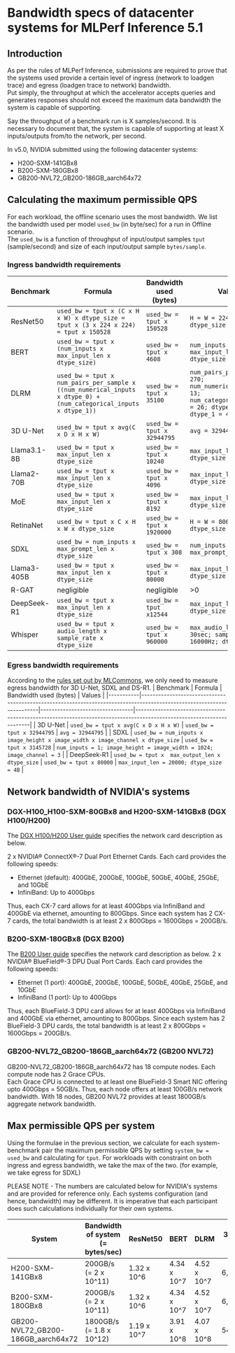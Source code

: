 # Bandwidth specs of datacenter systems for MLPerf Inference 5.1

## Introduction
As per the rules of MLPerf Inference, submissions are required to prove that the systems used provide a certain level of ingress (network to loadgen trace) and egress (loadgen trace to network) bandwidth.  
Put simply, the throughput at which the accelerator accepts queries and generates responses should not exceed the maximum data bandwidth the system is capable of supporting.

Say the throughput of a benchmark run is X samples/second. It is necessary to document that, the system is capable of supporting at least X inputs/outputs from/to the network, per second.

In v5.0, NVIDIA submitted using the following datacenter systems:
- H200-SXM-141GBx8
- B200-SXM-180GBx8
- GB200-NVL72_GB200-186GB_aarch64x72

## Calculating the maximum permissible QPS
For each workload, the offline scenario uses the most bandwidth. We list the bandwidth used per model `used_bw` (in byte/sec) for a run in Offline scenario.  
The `used_bw` is a function of throughput of input/output samples `tput` (sample/second) and size of each input/output sample `bytes/sample`.

### Ingress bandwidth requirements

| Benchmark                | Formula                                                                                                               | Bandwidth used   (bytes)        | Values                                                                                                               |
|--------------------------|-----------------------------------------------------------------------------------------------------------------------|---------------------------------|----------------------------------------------------------------------------------------------------------------------|
| ResNet50                 | ```used_bw = tput x (C x H x W) x dtype_size = tput x (3 x 224 x 224) = tput x 150528```                              | ```used_bw = tput x 150528```   | ```H = W = 224; C =3; dtype_size = 1byte```                                                                          |
| BERT                     | ```used_bw = tput x (num_inputs x max_input_len x dtype_size)```                                                      | ```used_bw = tput x 4608```     | ```num_inputs = 3; max_input_len = 384; dtype_size = 4bytes```                                                       |
| DLRM                     | ```used_bw = tput x num_pairs_per_sample x ((num_numerical_inputs x dtype_0) + (num_categorical_inputs x dtype_1))``` | ```used_bw = tput x 35100```    | ```num_pairs_per_sample = 270; num_numerical_inputs = 13; num_categorical_inputs = 26; dtype_0 = 2B; dtype_1 = 4B``` |
| 3D U-Net                 | ```used_bw = tput x avg(C x D x H x W)```                                                                             | ```used_bw = tput x 32944795``` | ```avg = 32944795```                                                                                                 |
| Llama3.1-8B              | ```used_bw = tput x max_input_len x dtype_size```                                                                     | ```used_bw = tput x 10240```     | ```max_input_len = 2560; dtype_size = 4B```                                                                         |
| Llama2-70B               | ```used_bw = tput x  max_input_len x dtype_size```                                                                    | ```used_bw = tput x 4096```     | ```max_input_len = 1024; dtype_size = 4B```                                                                          |
| MoE                      | ```used_bw = tput x  max_input_len x dtype_size```                                                                    | ```used_bw = tput x 8192```     | ```max_input_len = 2048; dtype_size = 4B```                                                                          |
| RetinaNet                | ```used_bw = tput x C x H x W x dtype_size```                                                                         | ```used_bw = tput x 1920000```  | ```H = W = 800; C = 3; dtype_size = 1B```                                                                            |
| SDXL                     | ```used_bw = num_inputs x max_prompt_len x dtype_size```                                                              | ```used_bw = tput x 308```      | ```num_inputs = 1; max_prompt_len = 77```                                                                            |
| Llama3-405B              | ```used_bw = tput x  max_input_len x dtype_size```                                                                    | ```used_bw = tput x 80000```    | ```max_input_len = 20000; dtype_size = 4B```                                                                         |
| R-GAT                    | negligible                                                                                                            | negligible                      | >0                                                                                                                   |
| DeepSeek-R1              | ```used_bw = tput x  max_input_len x dtype_size```                                                                    | ```used_bw = tput x12544```     | ```max_input_len = 3136; dtype_size = 4B```                                                                          |
| Whisper                  | ```used_bw = tput x audio_length x sample_rate x dtype_size```                                                        | ```used_bw = tput x 960000```   | ```max_audio_length = 30sec; sample_rate = 16000Hz; dtype_size=2B```                                                 |

### Egress bandwidth requirements

According to the [rules set out by MLCommons](https://github.com/mlcommons/inference_policies/blob/master/inference_rules.adoc#b2-egress-bandwidth), we only need to measure egress bandwidth for 3D U-Net, SDXL and DS-R1. 
| Benchmark | Formula                                                                                                               | Bandwidth used (bytes)          | Values                                                                                                               |
|-----------|-----------------------------------------------------------------------------------------------------------------------|---------------------------------|----------------------------------------------------------------------------------------------------------------------|
| 3D U-Net  | ```used_bw = tput x avg(C x D x H x W)```                                                                             | ```used_bw = tput x 32944795``` | ```avg = 32944795```                                                                                                 |
| SDXL      | ```used_bw = num_inputs x image_height x image_width x image_channel x dtype_size```                                  | ```used_bw = tput x 3145728```  | ```num_inputs = 1; image_height = image_width = 1024; image_channel = 3```                                           |
| DeepSeek-R1              | ```used_bw = tput x  max_output_len x dtype_size```                                                                    | ```used_bw = tput x 80000```     | ```max_input_len = 20000; dtype_size = 4B```                                                                          |


## Network bandwidth of NVIDIA's systems

### DGX-H100_H100-SXM-80GBx8 and H200-SXM-141GBx8 (DGX H100/H200)
The [DGX H100/H200 User guide](https://docs.nvidia.com/dgx/dgxh100-user-guide/introduction-to-dgxh100.html) specifies the network card description as below.

2 x NVIDIA® ConnectX®-7 Dual Port Ethernet Cards. Each card provides the following speeds: 
- Ethernet (default): 400GbE, 200GbE, 100GbE, 50GbE, 40GbE, 25GbE, and 10GbE
- InfiniBand: Up to 400Gbps

Thus, each CX-7 card allows for at least 400Gbps via InfiniBand and 400GbE via ethernet, amounting to 800Gbps. Since each system has 2 CX-7 cards, the total bandwidth is at least 2 x 800Gbps = 1600Gbps = 200GB/s.

### B200-SXM-180GBx8 (DGX B200)
The [B200 User guide](https://docs.nvidia.com/dgx/dgxb200-user-guide/introduction-to-dgxb200.html) specifies the network card description as below.
2 x NVIDIA® BlueField®-3 DPU Dual Port Cards. Each card provides the following speeds:
- Ethernet (1 port): 400GbE, 200GbE, 100GbE, 50GbE, 40GbE, 25GbE, and 10GbE
- InfiniBand (1 port): Up to 400Gbps

Thus, each BlueField-3 DPU card allows for at least 400Gbps via InfiniBand and 400GbE via ethernet, amounting to 800Gbps. Since each system has 2 BlueField-3 DPU cards, the total bandwidth is at least 2 x 800Gbps = 1600Gbps = 200GB/s.

### GB200-NVL72_GB200-186GB_aarch64x72 (GB200 NVL72)
GB200-NVL72_GB200-186GB_aarch64x72 has 18 compute nodes. Each compute node has 2 Grace CPUs.  
Each Grace CPU is connected to at least one BlueField-3 Smart NIC offering upto 400Gbps = 50GB/s. Thus, each node offers at least 100GB/s network bandwidth. With 18 nodes, GB200 NVL72 provides at least 1800GB/s aggregate network bandwidth.


## Max permissible QPS per system
Using the formulae in the previous section, we calculate for each system-benchmark pair the maximum permissible QPS by setting `system_bw = used_bw` and calculating for `tput`.
For workloads with constraint on both ingress and egress bandwidth, we take the max of the two. (for example, we take egress for SDXL)

PLEASE NOTE - The numbers are calculated below for NVIDIA's systems and are provided for reference only. Each systems configuration (and hence, bandwidth) may be different. It is imperative that each participant does such calculations individually for their own systems.

| System                       | Bandwidth of system (= bytes/sec)   | ResNet50      | BERT        | DLRM        | 3D U-Net | Llama2-70B  | Llama2-70B-Interactive | RetinaNet   | SDXL         | MoE         | Llama3-405B | Whisper      | Llama3.1-8B  | DeepSeek-R1  |
|------------------------------|-------------------------------------|---------------|-------------|-------------|----------|-------------|------------------------|-------------|--------------|-------------|-------------|--------------|---------------|--------------|
| H200-SXM-141GBx8             | 200GB/s (= 2 x 10^11)               | 1.32 x 10^6   | 4.34 x 10^7 | 4.52 x 10^7 | 6,070    | 4.8 x 10^7  | 4.8 x 10^7             | 104,166     | 63,578       | 2.4 x 10^7  | 2.5 x 10^6  | 2.08 x 10^5  | 1.95 x 10^7  | 2.5 x 10^6   |
| B200-SXM-180GBx8             | 200GB/s (= 2 x 10^11)               | 1.32 x 10^6   | 4.34 x 10^7 | 4.52 x 10^7 | 6,070    | 4.8 x 10^7  | 4.8 x 10^7             | 104,166     | 63,578       | 2.4 x 10^7  | 2.5 x 10^6  | 2.08 x 10^5  | 1.95 x 10^7  | 2.5 x 10^6   |
| GB200-NVL72_GB200-186GB_aarch64x72 | 1800GB/s (= 1.8 x 10^12)      | 1.19 x 10^7   | 3.91 x 10^8 | 4.07 x 10^8 | 54,630   | 4.32 x 10^8 | 4.32 x 10^8            | 937,494     | 572,202      | 2.16 x 10^8 | 2.25 x 10^7 | 1.875 x 10^6 | 1.76 x 10^8  | 2.25 x 10^7  |